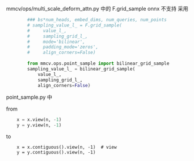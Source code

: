 mmcv/ops/multi_scale_deform_attn.py 中的 F.grid_sample onnx 不支持 
采用 
```py 
        ### bs*num_heads, embed_dims, num_queries, num_points
        # sampling_value_l_ = F.grid_sample(
        #     value_l_,
        #     sampling_grid_l_,
        #     mode='bilinear',
        #     padding_mode='zeros',
        #     align_corners=False)
        
        from mmcv.ops.point_sample import bilinear_grid_sample
        sampling_value_l_ = bilinear_grid_sample(
            value_l_,
            sampling_grid_l_,
            align_corners=False)
```

point_sample.py 中  

from 
```py
    x = x.view(n, -1)
    y = y.view(n, -1)
```
to 
```
    x = x.contiguous().view(n, -1)  # view
    y = y.contiguous().view(n, -1)
```
